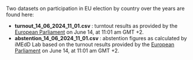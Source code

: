 Two datasets on participation in EU election by country over the years are found here:

- <b> turnout_14_06_2024_11_01.csv </b>: turntout results as provided by the [European Parliament](https://results.elections.europa.eu/en/turnout/) on June 14, at 11:01 am GMT +2. 
- <b> abstention_14_06_2024_11_01.csv </b>: abstention figures as calculated by iMEdD Lab based on the turnout results provided by the [European Parliament](https://results.elections.europa.eu/en/turnout/) on June 14, at 11:01 am GMT +2. 
